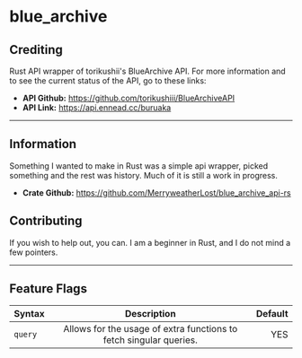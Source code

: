 # blue_archive

## Crediting

Rust API wrapper of torikushii's BlueArchive API. For more information and to see the current status of the API, go to these links:

- **API Github:** <https://github.com/torikushiii/BlueArchiveAPI>
- **API Link:** <https://api.ennead.cc/buruaka>

---

## Information

Something I wanted to make in Rust was a simple api wrapper, picked something and the rest was history.
Much of it is still a work in progress.

- **Crate Github:** <https://github.com/MerryweatherLost/blue_archive_api-rs>

## Contributing

If you wish to help out, you can. I am a beginner in Rust, and I do not mind a few pointers.

---

## Feature Flags

| Syntax      | Description | Default                                                           |
| :---        |    :----:   | ----------------------------------------------------------------: |
| `query`      | Allows for the usage of extra functions to fetch singular queries.       | YES   |
